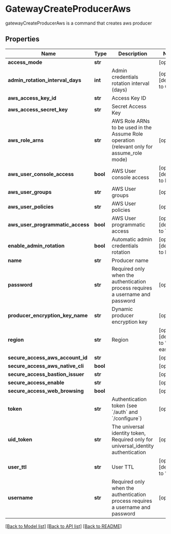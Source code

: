 # GatewayCreateProducerAws

gatewayCreateProducerAws is a command that creates aws producer
## Properties
Name | Type | Description | Notes
------------ | ------------- | ------------- | -------------
**access_mode** | **str** |  | [optional] 
**admin_rotation_interval_days** | **int** | Admin credentials rotation interval (days) | [optional] [default to 0]
**aws_access_key_id** | **str** | Access Key ID | 
**aws_access_secret_key** | **str** | Secret Access Key | 
**aws_role_arns** | **str** | AWS Role ARNs to be used in the Assume Role operation (relevant only for assume_role mode) | [optional] 
**aws_user_console_access** | **bool** | AWS User console access | [optional] [default to False]
**aws_user_groups** | **str** | AWS User groups | [optional] 
**aws_user_policies** | **str** | AWS User policies | [optional] 
**aws_user_programmatic_access** | **bool** | AWS User programmatic access | [optional] [default to True]
**enable_admin_rotation** | **bool** | Automatic admin credentials rotation | [optional] [default to False]
**name** | **str** | Producer name | 
**password** | **str** | Required only when the authentication process requires a username and password | [optional] 
**producer_encryption_key_name** | **str** | Dynamic producer encryption key | [optional] 
**region** | **str** | Region | [optional] [default to 'us-east-2']
**secure_access_aws_account_id** | **str** |  | [optional] 
**secure_access_aws_native_cli** | **bool** |  | [optional] 
**secure_access_bastion_issuer** | **str** |  | [optional] 
**secure_access_enable** | **str** |  | [optional] 
**secure_access_web_browsing** | **bool** |  | [optional] 
**token** | **str** | Authentication token (see &#x60;/auth&#x60; and &#x60;/configure&#x60;) | [optional] 
**uid_token** | **str** | The universal identity token, Required only for universal_identity authentication | [optional] 
**user_ttl** | **str** | User TTL | [optional] [default to '60m']
**username** | **str** | Required only when the authentication process requires a username and password | [optional] 

[[Back to Model list]](../README.md#documentation-for-models) [[Back to API list]](../README.md#documentation-for-api-endpoints) [[Back to README]](../README.md)


